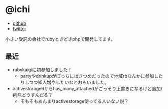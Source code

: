 # @ichi

- [github](https://github.com/ichi)
- [twitter](https://twitter.com/ichi_s)

小さい受託の会社でrubyときどきphpで開発してます。

## 最近

- rubykaigiに初参加しました！
  - partyやdrinkupがぼっちにはきつめだったので地域rbなんかに参加したりしつつ知人増やしたいなとおもいました。
- activestorage6からhas_many_attachedがごっそり上書きになるけど追加/削除どうすんだろ？
  - そもそもあんまりactivestorage使ってる人いない説？

